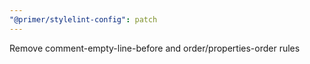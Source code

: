 ```yaml
---
"@primer/stylelint-config": patch
---
```


Remove comment-empty-line-before and order/properties-order rules
